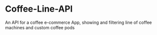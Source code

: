 # Coffee-Line-API
An API for a coffee e-commerce App, showing and filtering line of coffee machines and custom coffee pods
